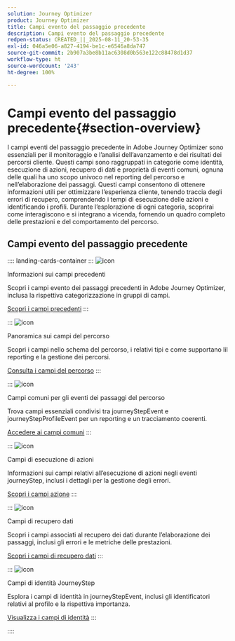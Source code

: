 ```yaml
---
solution: Journey Optimizer
product: Journey Optimizer
title: Campi evento del passaggio precedente
description: Campi evento del passaggio precedente
redpen-status: CREATED_||_2025-08-11_20-53-35
exl-id: 046a5e06-a827-4194-be1c-e6546a8da747
source-git-commit: 2b907a3be8b11ac6308d0b563e122c88478d1d37
workflow-type: ht
source-wordcount: '243'
ht-degree: 100%

---
```


# Campi evento del passaggio precedente{#section-overview}

I campi eventi del passaggio precedente in Adobe Journey Optimizer sono essenziali per il monitoraggio e l’analisi dell’avanzamento e dei risultati dei percorsi cliente. Questi campi sono raggruppati in categorie come identità, esecuzione di azioni, recupero di dati e proprietà di eventi comuni, ognuna delle quali ha uno scopo univoco nel reporting del percorso e nell’elaborazione dei passaggi. Questi campi consentono di ottenere informazioni utili per ottimizzare l’esperienza cliente, tenendo traccia degli errori di recupero, comprendendo i tempi di esecuzione delle azioni e identificando i profili. Durante l’esplorazione di ogni categoria, scoprirai come interagiscono e si integrano a vicenda, fornendo un quadro completo delle prestazioni e del comportamento del percorso.

## Campi evento del passaggio precedente

:::: landing-cards-container
:::
![icon](https://cdn.experienceleague.adobe.com/icons/book.svg?lang=it)

Informazioni sui campi precedenti

Scopri i campi evento dei passaggi precedenti in Adobe Journey Optimizer, inclusa la rispettiva categorizzazione in gruppi di campi.

[Scopri i campi precedenti](../using/reports/sharing-legacy-fields.md)
:::

:::
![icon](https://cdn.experienceleague.adobe.com/icons/chart-line.svg?lang=it)

Panoramica sui campi del percorso

Scopri i campi nello schema del percorso, i relativi tipi e come supportano lil reporting e la gestione dei percorsi.

[Consulta i campi del percorso](../using/reports/sharing-journey-fields.md)
:::

:::
![icon](https://cdn.experienceleague.adobe.com/icons/list-check.svg?lang=it)

Campi comuni per gli eventi dei passaggi del percorso

Trova campi essenziali condivisi tra journeyStepEvent e journeyStepProfileEvent per un reporting e un tracciamento coerenti.

[Accedere ai campi comuni](../using/reports/sharing-common-fields.md)
:::

:::
![icon](https://cdn.experienceleague.adobe.com/icons/gear.svg?lang=it)

Campi di esecuzione di azioni

Informazioni sui campi relativi all’esecuzione di azioni negli eventi journeyStep, inclusi i dettagli per la gestione degli errori.

[Scopri i campi azione](../using/reports/sharing-execution-fields.md)
:::

:::
![icon](https://cdn.experienceleague.adobe.com/icons/code-branch.svg?lang=it)

Campi di recupero dati

Scopri i campi associati al recupero dei dati durante l’elaborazione dei passaggi, inclusi gli errori e le metriche delle prestazioni.

[Scopri i campi di recupero dati](../using/reports/sharing-fetch-fields.md)
:::

:::
![icon](https://cdn.experienceleague.adobe.com/icons/bullseye.svg?lang=it)

Campi di identità JourneyStep

Esplora i campi di identità in journeyStepEvent, inclusi gli identificatori relativi al profilo e la rispettiva importanza.

[Visualizza i campi di identità](../using/reports/sharing-identity-fields.md)
:::

::::
